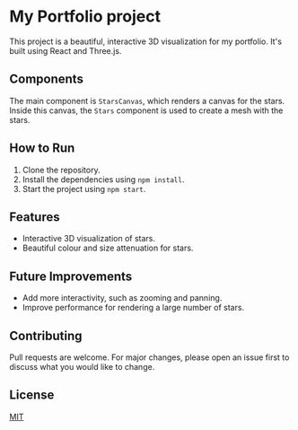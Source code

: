 # My Portfolio project

This project is a beautiful, interactive 3D visualization for my portfolio. It's built using React and Three.js.

## Components

The main component is `StarsCanvas`, which renders a canvas for the stars. Inside this canvas, the `Stars` component is used to create a mesh with the stars.

## How to Run

1. Clone the repository.
2. Install the dependencies using `npm install`.
3. Start the project using `npm start`.

## Features

- Interactive 3D visualization of stars.
- Beautiful colour and size attenuation for stars.

## Future Improvements

- Add more interactivity, such as zooming and panning.
- Improve performance for rendering a large number of stars.

## Contributing

Pull requests are welcome. For major changes, please open an issue first to discuss what you would like to change.

## License

[MIT](https://choosealicense.com/licenses/mit/)
